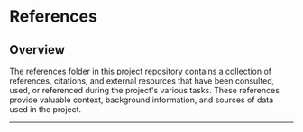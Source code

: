 #                      References 
## Overview
The references folder in this project repository contains a collection of references, citations, and external resources that have been consulted, used, or referenced during the project's various tasks. These references provide valuable context, background information, and sources of data used in the project. 


-----

